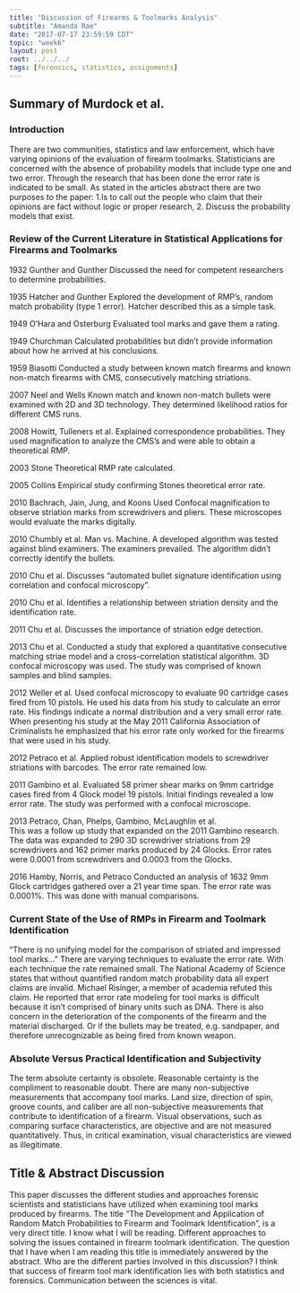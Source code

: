 ```yaml
---
title: "Discussion of Firearms & Toolmarks Analysis"
subtitle: "Amanda Rae"
date: "2017-07-17 23:59:59 CDT"
topic: "week6"
layout: post
root: ../../../
tags: [forensics, statistics, assignments]
---
```

 
## Summary of Murdock et al.


### Introduction 



There are two communities, statistics and law enforcement, which have varying opinions of the evaluation of firearm toolmarks. Statisticians are concerned with the absence of probability models that include type one and two error. Through the research that has been done the error rate is indicated to be small. 
As stated in the articles abstract there are two purposes to the paper: 1.Is to call out the people who claim that their opinions are fact without logic or proper research, 2. Discuss the probability models that exist. 


### Review of the Current Literature in Statistical Applications for Firearms and Toolmarks



1932 Gunther and Gunther
Discussed the need for competent researchers to determine probabilities. 


1935 Hatcher and Gunther
Explored the development of RMP’s, random match probability (type 1 error). Hatcher described this as a simple task. 


1949 O’Hara and Osterburg
Evaluated tool marks and gave them a rating. 


1949 Churchman
Calculated probabilities but didn’t provide information about how he arrived at his conclusions. 


1959 Biasotti
Conducted a study between known match firearms and known non-match firearms with CMS, consecutively matching striations. 


2007 Neel and Wells 
Known match and known non-match bullets were examined with 2D and 3D technology. They determined likelihood ratios for different CMS runs. 


2008 Howitt, Tulleners et al.
Explained correspondence probabilities. They used magnification to analyze the CMS’s and were able to obtain a theoretical RMP. 


2003 Stone
Theoretical RMP rate calculated. 


2005 Collins
Empirical study confirming Stones theoretical error rate. 


2010 Bachrach, Jain, Jung, and Koons 
Used Confocal magnification to observe striation marks from screwdrivers and pliers. These microscopes would evaluate the marks digitally. 

2010 Chumbly et al. 
Man vs. Machine. A developed algorithm was tested against blind examiners. The examiners prevailed. The algorithm didn’t correctly identify the bullets. 


2010 Chu et al.
Discusses “automated bullet signature identification using correlation and confocal microscopy”. 


2010 Chu et al.
Identifies a relationship between striation density and the identification rate. 


2011 Chu et al.
Discusses the importance of striation edge detection. 


2013 Chu et al.
Conducted a study that explored a quantitative consecutive matching striae model and a cross-correlation statistical algorithm. 3D confocal microscopy was used. The study was comprised of known samples and blind samples. 


2012 Weller et al. 
Used confocal microscopy to evaluate 90 cartridge cases fired from 10 pistols. He used his data from his study to calculate an error rate. His findings indicate a normal distribution and a very small error rate. When presenting his study at the May 2011 California Association of Criminalists he emphasized that his error rate only worked for the firearms that were used in his study. 


2012 Petraco et al.
Applied robust identification models to screwdriver striations with barcodes. The error rate remained low. 


2011 Gambino et al.
Evaluated 58 primer shear marks on 9mm cartridge cases fired from 4 Glock model 19 pistols. Initial findings revealed a low error rate. The study was performed with a confocal microscope.  


2013 Petraco, Chan, Phelps, Gambino, McLaughlin et al.  
This was a follow up study that expanded on the 2011 Gambino research. The data was expanded to 290 3D screwdriver striations from 29 screwdrivers and 162 primer marks produced by 24 Glocks. Error rates were 0.0001 from screwdrivers and 0.0003 from the Glocks. 


2016 Hamby, Norris, and Petraco 
Conducted an analysis of 1632 9mm Glock cartridges gathered over a 21 year time span. The error rate was 0.0001%. This was done with manual comparisons. 



### Current State of the Use of RMPs in Firearm and Toolmark Identification



“There is no unifying model for the comparison of striated and impressed tool marks…”
There are varying techniques to evaluate the error rate. With each technique the rate remained small. 
The National Academy of Science states that without quantified random match probability data all expert claims are invalid. 
Michael Risinger, a member of academia refuted this claim. He reported that error rate modeling for tool marks is difficult because it isn’t comprised of binary units such as DNA. 
There is also concern in the deterioration of the components of the firearm and the material discharged. Or if the bullets may be treated, e.g. sandpaper, and therefore unrecognizable as being fired from known weapon. 


### Absolute Versus Practical Identification and Subjectivity



The term absolute certainty is obsolete. Reasonable certainty is the compliment to reasonable doubt. 
There are many non-subjective measurements that accompany tool marks. Land size, direction of spin, groove counts, and caliber are all non-subjective measurements that contribute to identification of a firearm. Visual observations, such as comparing surface characteristics, are objective and are not measured quantitatively. Thus, in critical examination, visual characteristics are viewed as illegitimate.   

## Title & Abstract Discussion



This paper discusses the different studies and approaches forensic scientists and statisticians have utilized when examining tool marks produced by firearms. The title “The Development and Application of Random Match Probabilities to Firearm and Toolmark Identification”, is a very direct title. I know what I will be reading. Different approaches to solving the issues contained in firearm toolmark identification. The question that I have when I am reading this title is immediately answered by the abstract. Who are the different parties involved in this discussion? I think that success of firearm tool mark identification lies with both statistics and forensics. Communication between the sciences is vital. 






